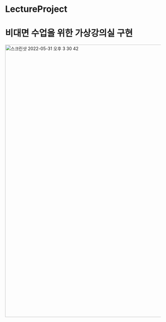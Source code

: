 # LectureProject
<h1>비대면 수업을 위한 가상강의실 구현</h1>
<img width="880" alt="스크린샷 2022-05-31 오후 3 30 42" src="https://user-images.githubusercontent.com/44064257/171107304-7f13be26-a6c8-4390-86e4-581f4aa380eb.png">
